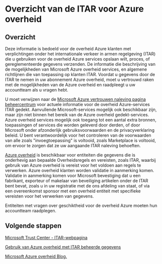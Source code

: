 <properties
    pageTitle="Azure Governmnet documentatie | Microsoft Azure"
    description="Dit vindt u een vergelijking van functies en informatie over het ontwikkelen van toepassingen voor de overheid van Azure"
    services="Azure-Government"
    cloud="gov"
    documentationCenter=""
    authors="kydeeds"
    manager="zakramer"
    editor=""/>

<tags
    ms.service="multiple"
    ms.devlang="na"
    ms.topic="article"
    ms.tgt_pltfrm="na"
    ms.workload="azure-government"
    ms.date="10/05/2016"
    ms.author="kydeeds"/>


#  <a name="itar-overview-for-azure-government"></a>Overzicht van de ITAR voor Azure overheid

## <a name="overview"></a>Overzicht

Deze informatie is bedoeld voor de overheid Azure klanten met verplichtingen onder het internationale verkeer in armen regelgeving (ITAR) die u gebruiken voor de overheid Azure services opslaan wilt, proces, of gereglementeerde gegevens verzenden. De informatie die beschrijving van de mogelijkheden van Microsoft Azure overheid services, en algemene richtlijnen die van toepassing op klanten ITAR. Voordat u gegevens door de ITAR te nemen in uw abonnement Azure overheid, moet u vertrouwd raken met de mogelijkheden van de Azure overheid en raadpleegt u uw accountteam als u vragen hebt.

U moet verwijzen naar de <a href="http://www.microsoft.com/en-us/TrustCenter/Compliance/default.aspx/">Microsoft Azure vertrouwen naleving pagina beheercentrum</a> voor actuele informatie voor de overheid Azure-services ITAR gedekt. Aanvullende Microsoft-services mogelijk ook beschikbaar zijn, maar zijn niet binnen het bereik van de Azure overheid gedekt-services. Azure overheid services mogelijk ook toegang tot een aantal extra bronnen, toepassingen of services die worden geleverd door derden, of door Microsoft onder afzonderlijk gebruiksvoorwaarden en de privacyverklaring beleid. U bent verantwoordelijk voor het controleren van de voorwaarden van alle zoals "invoegtoepassing" is voltooid, zoals Marketplace is voltooid, om ervoor te zorgen dat ze uw aangaande ITAR naleving behoeften.

<a href="https://azure.microsoft.com/en-us/features/gov/">Azure overheid</a> is beschikbaar voor entiteiten die gegevens die is onderhevig aan bepaalde Overheidsregels en vereisten, zoals ITAR, waarbij gebruik van Azure overheid is vereist voor het voldoen aan regels te verwerken. Azure overheid klanten worden validatie in aanmerking komen. Validatie in aanmerking komen voor Microsoft bevestiging dat u een fabrikant, exporteur of makelaar van beveiliging artikelen onder de ITAR bent bevat, zoals u in uw registratie met de ons afdeling van staat, of via een overeenkomst sponsor met een overheid entiteit met specifieke vereisten voor het verwerken van gegevens.

Entiteiten met vragen over geschiktheid voor de overheid Azure moeten hun accountteam raadplegen.

## <a name="next-steps"></a>Volgende stappen

<a href="https://www.microsoft.com/en-us/TrustCenter/Compliance/itar">Microsoft Trust Center - ITAR-webpagina</a>

<a href="http://download.microsoft.com/download/5/1/6/516B50FE-4FF6-4DF6-B61B-90432D07DDF3/Using_Azure_Government_with_ITAR_June_2016.pdf">Gebruik van Azure overheid met ITAR beheerde gegevens</a>

<a href="https://blogs.msdn.microsoft.com/azuregov/">Microsoft Azure overheid Blog.</a>
